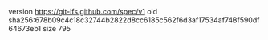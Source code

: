 version https://git-lfs.github.com/spec/v1
oid sha256:678b09c4c18c32744b2822d8cc6185c562f6d3af17534af748f590df64673eb1
size 795
